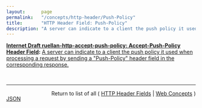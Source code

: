 ```yaml
---
layout:      page
permalink:   "/concepts/http-header/Push-Policy"
title:       "HTTP Header Field: Push-Policy"
description: "A server can indicate to a client the push policy it used when processing a request by sending a \"Push-Policy\" header field in the corresponding response."
---
```


**[Internet Draft ruellan-http-accept-push-policy: Accept-Push-Policy Header Field](/specs/IETF/I-D/ruellan-http-accept-push-policy "The &#34;Accept-Push-Policy&#34; and &#34;Push-Policy&#34; header fields enable a client and a server to negotiate the behaviour of the server regarding the usage of push on a per-request basis."):** [A server can indicate to a client the push policy it used when processing a request by sending a "Push-Policy" header field in the corresponding response.](http://tools.ietf.org/html/draft-ruellan-http-accept-push-policy#section-3.2 "Read documentation for HTTP Header Field &#34;Push-Policy&#34;")

<br/>
<hr/>

<p style="float : left"><a href="./Push-Policy.json" title="JSON representing this particular Web Concept value">JSON</a></p>
<p style="text-align: right">Return to list of all ( <a href="../http-headers">HTTP Header Fields</a> | <a href="../">Web Concepts</a> )</p>
